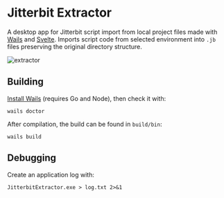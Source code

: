 # Jitterbit Extractor

A desktop app for Jitterbit script import from local project files made with [Wails](https://wails.io/) and [Svelte](https://github.com/BillBuilt/wails-vite-svelte-tailwind-template). Imports script code from selected environment into `.jb` files preserving the original directory structure.

![extractor](https://github.com/michal-kapala/jitterbit-extractor/assets/48450427/a06653f3-cc30-4150-bebf-07acb7d58a98)

## Building
[Install Wails](https://wails.io/docs/gettingstarted/installation) (requires Go and Node), then check it with:
```
wails doctor
```

After compilation, the build can be found in `build/bin`:
 ```
 wails build
 ```

## Debugging

Create an application log with:
```
JitterbitExtractor.exe > log.txt 2>&1
```
